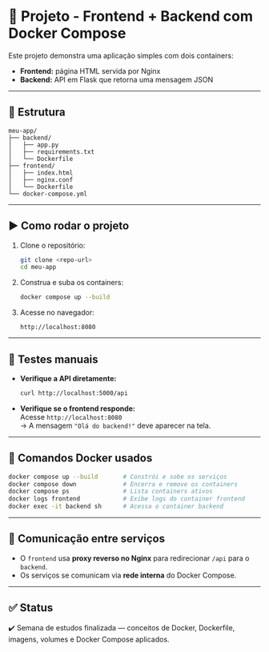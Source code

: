 
# 🐳 Projeto - Frontend + Backend com Docker Compose

Este projeto demonstra uma aplicação simples com dois containers:

- **Frontend:** página HTML servida por Nginx  
- **Backend:** API em Flask que retorna uma mensagem JSON

---

## 📁 Estrutura
```
meu-app/
├── backend/
│   ├── app.py
│   ├── requirements.txt
│   └── Dockerfile
├── frontend/
│   ├── index.html
│   ├── nginx.conf
│   └── Dockerfile
└── docker-compose.yml
```

---

## ▶️ Como rodar o projeto

1. Clone o repositório:
   ```bash
   git clone <repo-url>
   cd meu-app
   ```

2. Construa e suba os containers:
   ```bash
   docker compose up --build
   ```

3. Acesse no navegador:
   ```
   http://localhost:8080
   ```

---

## 🧪 Testes manuais

- **Verifique a API diretamente:**  
  ```bash
  curl http://localhost:5000/api
  ```

- **Verifique se o frontend responde:**  
  Acesse `http://localhost:8080`  
  → A mensagem `"Olá do backend!"` deve aparecer na tela.

---

## 🧰 Comandos Docker usados

```bash
docker compose up --build       # Constrói e sobe os serviços
docker compose down             # Encerra e remove os containers
docker compose ps               # Lista containers ativos
docker logs frontend            # Exibe logs do container frontend
docker exec -it backend sh      # Acessa o container backend
```

---

## 🔗 Comunicação entre serviços

- O `frontend` usa **proxy reverso no Nginx** para redirecionar `/api` para o `backend`.
- Os serviços se comunicam via **rede interna** do Docker Compose.

---

## ✅ Status

✔️ Semana de estudos finalizada — conceitos de Docker, Dockerfile, imagens, volumes e Docker Compose aplicados.
